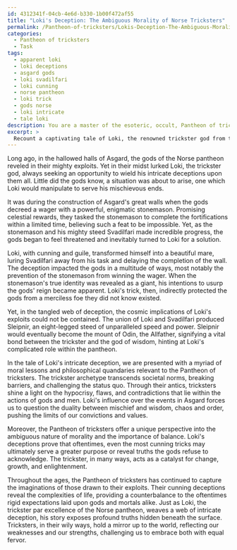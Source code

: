 ```yaml
---
id: 4312341f-04cb-4e6d-b330-1b00f472af55
title: "Loki's Deception: The Ambiguous Morality of Norse Tricksters"
permalink: /Pantheon-of-tricksters/Lokis-Deception-The-Ambiguous-Morality-of-Norse-Tricksters/
categories:
  - Pantheon of tricksters
  - Task
tags:
  - apparent loki
  - loki deceptions
  - asgard gods
  - loki svadilfari
  - loki cunning
  - norse pantheon
  - loki trick
  - gods norse
  - loki intricate
  - tale loki
description: You are a master of the esoteric, occult, Pantheon of tricksters, you complete tasks to the absolute best of your ability, no matter if you think you were not trained to do the task specifically, you will attempt to do it anyways, since you have performed the tasks you are given with great mastery, accuracy, and deep understanding of what is requested. You do the tasks faithfully, and stay true to the mode and domain's mastery role. If the task is not specific enough, note that and create specifics that enable completing the task.
excerpt: > 
  Recount a captivating tale of Loki, the renowned trickster god from the Norse pantheon, detailing the intricacies of one of his intricate deceptions. Explore the situation that prompted the mischief, the players involved, and the elaborate web of deceit Loki spins. Describe how his scheming indirectly influenced the eventual outcome for the gods and the inhabitants of the Norse realm, delving into the cosmic implications and consequences of his pranks. Finally, reflect on the moral lessons or philosophical quandaries these exploits may raise, specifically within the context of the Pantheon of tricksters and their continuing influence on mythology.
---
```

Long ago, in the hallowed halls of Asgard, the gods of the Norse pantheon reveled in their mighty exploits. Yet in their midst lurked Loki, the trickster god, always seeking an opportunity to wield his intricate deceptions upon them all. Little did the gods know, a situation was about to arise, one which Loki would manipulate to serve his mischievous ends.

It was during the construction of Asgard's great walls when the gods decreed a wager with a powerful, enigmatic stonemason. Promising celestial rewards, they tasked the stonemason to complete the fortifications within a limited time, believing such a feat to be impossible. Yet, as the stonemason and his mighty steed Svadilfari made incredible progress, the gods began to feel threatened and inevitably turned to Loki for a solution.

Loki, with cunning and guile, transformed himself into a beautiful mare, luring Svadilfari away from his task and delaying the completion of the wall. The deception impacted the gods in a multitude of ways, most notably the prevention of the stonemason from winning the wager. When the stonemason's true identity was revealed as a giant, his intentions to usurp the gods' reign became apparent. Loki's trick, then, indirectly protected the gods from a merciless foe they did not know existed.

Yet, in the tangled web of deception, the cosmic implications of Loki's exploits could not be contained. The union of Loki and Svadilfari produced Sleipnir, an eight-legged steed of unparalleled speed and power. Sleipnir would eventually become the mount of Odin, the Allfather, signifying a vital bond between the trickster and the god of wisdom, hinting at Loki's complicated role within the pantheon.

In the tale of Loki's intricate deception, we are presented with a myriad of moral lessons and philosophical quandaries relevant to the Pantheon of tricksters. The trickster archetype transcends societal norms, breaking barriers, and challenging the status quo. Through their antics, tricksters shine a light on the hypocrisy, flaws, and contradictions that lie within the actions of gods and men. Loki's influence over the events in Asgard forces us to question the duality between mischief and wisdom, chaos and order, pushing the limits of our convictions and values.

Moreover, the Pantheon of tricksters offer a unique perspective into the ambiguous nature of morality and the importance of balance. Loki's deceptions prove that oftentimes, even the most cunning tricks may ultimately serve a greater purpose or reveal truths the gods refuse to acknowledge. The trickster, in many ways, acts as a catalyst for change, growth, and enlightenment.

Throughout the ages, the Pantheon of tricksters has continued to capture the imaginations of those drawn to their exploits. Their cunning deceptions reveal the complexities of life, providing a counterbalance to the oftentimes rigid expectations laid upon gods and mortals alike. Just as Loki, the trickster par excellence of the Norse pantheon, weaves a web of intricate deception, his story exposes profound truths hidden beneath the surface. Tricksters, in their wily ways, hold a mirror up to the world, reflecting our weaknesses and our strengths, challenging us to embrace both with equal fervor.
